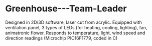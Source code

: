 # Greenhouse---Team-Leader
Designed in 2D/3D software, laser cut from acrylic. Equipped with ventilation panel, 3 types of LEDs (for heating, cooling, lighting), fan, animatronic flower. Responds to temperature, light, wind speed and direction readings (Microchip PIC16F1779, coded in C)
